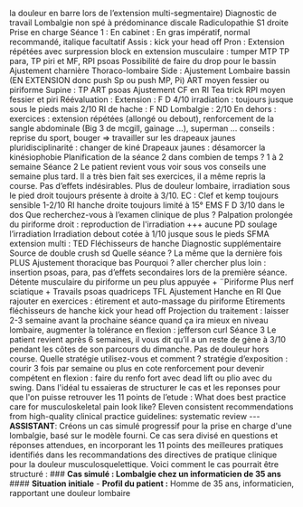 la douleur en barre lors de l’extension multi-segmentaire) Diagnostic de travail Lombalgie non spé à prédominance discale Radiculopathie S1 droite Prise en charge Séance 1 : En cabinet : En gras impératif, normal recommandé, italique facultatif Assis : kick your head off Pron : Extension répétées avec surpression block en extension musculaire : tumper MTP TP para, TP piri et MF, RPI psoas Possibilité de faire du drop pour le bassin Ajustement charnière Thoraco-lombaire Side : Ajustement Lombaire bassin (EN EXTENSION donc push Sp ou push MP, Pi) ART moyen fessier ou piriforme Supine : TP ART psoas Ajustement CF en RI Tea trick RPI moyen fessier et piri Réévaluation : Extension : F D 4/10 irradiation : toujours jusque sous le pieds mais 2/10 RI de hache : F ND Lombalgie : 2/10 En dehors : exercices : extension répétées (allongé ou debout), renforcement de la sangle abdominale (Big 3 de mcgill, gainage …), superman … conseils : reprise du sport, bouger => travailler sur les drapeaux jaunes pluridisciplinarité : changer de kiné Drapeaux jaunes : désamorcer la kinésiophobie Planification de la séance 2 dans combien de temps ? 1 à 2 semaine Séance 2 Le patient revient vous voir sous vos conseils une semaine plus tard. Il a très bien fait ses exercices, il a même repris la course. Pas d’effets indésirables. Plus de douleur lombaire, irradiation sous le pied droit toujours présente à droite à 3/10. EC : Clef et kemp toujours sensible 1-2/10 RI hanche droite toujours limité à 15° EMS F D 3/10 dans le dos Que recherchez-vous à l’examen clinique de plus ? Palpation prolongée du piriforme droit : reproduction de l'irradiation +++ aucune PD soulage l’irradiation Irradiation debout cotée à 1/10 jusque sous le pieds SFMA extension multi : TED Fléchisseurs de hanche Diagnostic supplémentaire Source de double crush sd Quelle séance ? La même que la dernière fois PLUS Ajustement thoracique bas Pourquoi ? aller chercher plus loin : insertion psoas, para, pas d’effets secondaires lors de la première séance. Détente musculaire du piriforme un peu plus appuyée + ¨Piriforme Plus nerf sciatique + Travails psoas quadriceps TFL Ajustement Hanche en RI Que rajouter en exercices : étirement et auto-massage du piriforme Etirements fléchisseurs de hanche kick your head off Projection du traitement : laisser 2-3 semaine avant la prochaine séance quand ça ira mieux en niveau lombaire, augmenter la tolérance en flexion : jefferson curl Séance 3 Le patient revient après 6 semaines, il vous dit qu’il a un reste de gène à 3/10 pendant les côtes de son parcours du dimanche. Pas de douleur hors course. Quelle stratégie utilisez-vous et comment ? stratégie d’exposition : courir 3 fois par semaine ou plus en cote renforcement pour devenir compétent en flexion : faire du renfo fort avec dead lift ou plio avec du swing. Dans l'idéal tu essaieras de structurer le cas et les reponses pour que l'on puisse retrouver les 11 points de l’etude : What does best practice care for musculoskeletal pain look like? Eleven consistent recommendations from high-quality clinical practice guidelines: systematic review --- **ASSISTANT**: Créons un cas simulé progressif pour la prise en charge d'une lombalgie, basé sur le modèle fourni. Ce cas sera divisé en questions et réponses attendues, en incorporant les 11 points des meilleures pratiques identifiés dans les recommandations des directives de pratique clinique pour la douleur musculosquelettique. Voici comment le cas pourrait être structuré : ### **Cas simulé : Lombalgie chez un informaticien de 35 ans** #### **Situation initiale** - **Profil du patient :** Homme de 35 ans, informaticien, rapportant une douleur lombaire